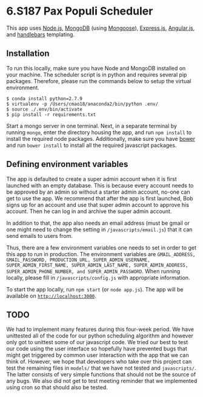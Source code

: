 # 6.S187 Pax Populi Scheduler

This app uses [Node.js](https://nodejs.org/en/), [MongoDB](https://www.mongodb.com/) (using [Mongoose](mongoosejs.com)), [Express.js](expressjs.com), [Angular.js](https://angularjs.org/), and [handlebars](handlebarsjs.com) templating.

## Installation

To run this locally, make sure you have Node and MongoDB installed on your machine. The scheduler script is in python and requires several pip packages. Therefore, please run the commands below to setup the virtual environment.
```
$ conda install python=2.7.9
$ virtualenv -p /Users/cmao18/anaconda2/bin/python .env/
$ source ./.env/bin/activate
$ pip install -r requirements.txt
```

Start a mongo server in one terminal. Next, in a separate terminal by running `mongo`, enter the directory housing the app, and run `npm install` to install the required node packages. Additionally, make sure you have [bower](https://bower.io/) and run `bower install` to install all the required javascript packages.

## Defining environment variables

The app is defaulted to create a super admin account when it is first launched with an empty database. This is because every account needs to be approved by an admin so without a starter admin account, no-one can get to use the app. We recommend that after the app is first launched, Bob signs up for an account and use that super admin account to approve his account. Then he can log in and archive the super admin account.

In addition to that, the app also needs an email address (must be gmail or one might need to change the setting in `/javascripts/email.js`) that it can send emails to users from. 

Thus, there are a few environment variables one needs to set in order to get this app to run in production. The environment variables are `GMAIL_ADDRESS, GMAIL_PASSWORD, PRODUCTION_URL, SUPER_ADMIN_USERNAME, SUPER_ADMIN_FIRST_NAME, SUPER_ADMIN_LAST_NAME, SUPER_ADMIN_ADDRESS, SUPER_ADMIN_PHONE_NUMBER, and SUPER_ADMIN_PASSWORD`. When running locally, please fill in `/javascripts/config.js` with appropriate information.
 
To start the app locally, run `npm start` (or `node app.js`). The app will be available on [`http://localhost:3000`](http://localhost:3000).

## TODO

We had to implement many features during this four-week period. We have unittested all of the code for our python scheduling algorithm and however only got to unittest some of our javascript code. We tried our best to test our code using the user interface so hopefully have prevented bugs that might get triggered by common user interaction with the app that we can think of. However, we hope that developers who take over this project can test the remaining files in `models/` that we have not tested and `javascripts/`. The latter consists of very simple functions that should not be the source of any bugs. We also did not get to test meeting reminder that we implemented using cron so that should also be tested.

